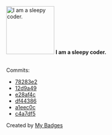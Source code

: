 <img src="https://my-badges.github.io/my-badges/sleepy-coder.png" alt="I am a sleepy coder." title="I am a sleepy coder." width="128">
<strong>I am a sleepy coder.</strong>
<br><br>

Commits:

- <a href="https://github.com/peanuts735/GHchart/commit/78283e2c030de617444f564db30618098cf4a6c0">78283e2</a>
- <a href="https://github.com/peanuts735/GHchart/commit/12d9a4940dd5c9930162a5cdb7c199e4fe33c5be">12d9a49</a>
- <a href="https://github.com/peanuts735/GHchart/commit/e28af4c864675102e0ab12df565610b634af17b6">e28af4c</a>
- <a href="https://github.com/peanuts735/GHchart/commit/df4438687133be51d120448ef9fdb8b4e6226980">df44386</a>
- <a href="https://github.com/peanuts735/GHchart/commit/a1eec0c01a72cb936af8778da784a73e840a46d2">a1eec0c</a>
- <a href="https://github.com/peanuts735/GHchart/commit/c4a7df5b2ebc25257bf8df8f9e3825bbc10d5b06">c4a7df5</a>


Created by <a href="https://github.com/my-badges/my-badges">My Badges</a>